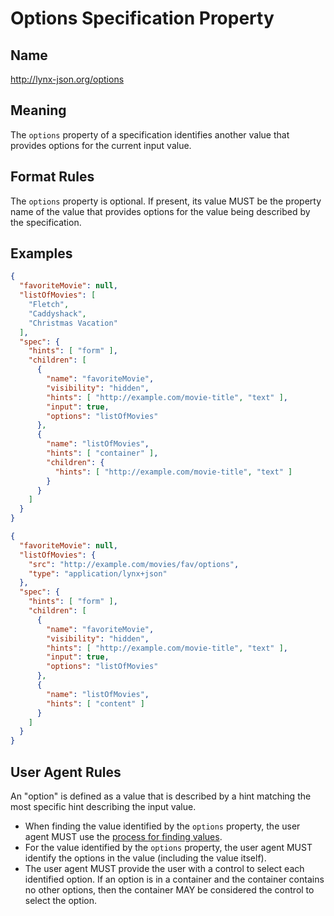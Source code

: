 # Options Specification Property

## Name

http://lynx-json.org/options

## Meaning

The `options` property of a specification identifies another value that provides options for the current input value.

## Format Rules

The `options` property is optional. If present, its value MUST be the property name of the value that provides options for the value being described by the specification.

## Examples

```json
{
  "favoriteMovie": null,
  "listOfMovies": [
    "Fletch",
    "Caddyshack",
    "Christmas Vacation"
  ],
  "spec": {
    "hints": [ "form" ],
    "children": [
      {
        "name": "favoriteMovie",
        "visibility": "hidden",
        "hints": [ "http://example.com/movie-title", "text" ],
        "input": true,
        "options": "listOfMovies"
      },
      {
        "name": "listOfMovies",
        "hints": [ "container" ],
        "children": {
          "hints": [ "http://example.com/movie-title", "text" ]
        }
      }
    ]
  }
}
```

```json
{
  "favoriteMovie": null,
  "listOfMovies": {
    "src": "http://example.com/movies/fav/options",
    "type": "application/lynx+json"
  },
  "spec": {
    "hints": [ "form" ],
    "children": [
      {
        "name": "favoriteMovie",
        "visibility": "hidden",
        "hints": [ "http://example.com/movie-title", "text" ],
        "input": true,
        "options": "listOfMovies"
      },
      {
        "name": "listOfMovies",
        "hints": [ "content" ]
      }
    ]
  }
}
```

## User Agent Rules

An "option" is defined as a value that is described by a hint matching the most specific hint describing the input value.

- When finding the value identified by the `options` property, the user agent MUST use the [process for finding values](#process-for-finding-values).
- For the value identified by the `options` property, the user agent MUST identify the options in the value (including the value itself).
- The user agent MUST provide the user with a control to select each identified option. If an option is in a container and the container contains no other options, then the container MAY be considered the control to select the option.
